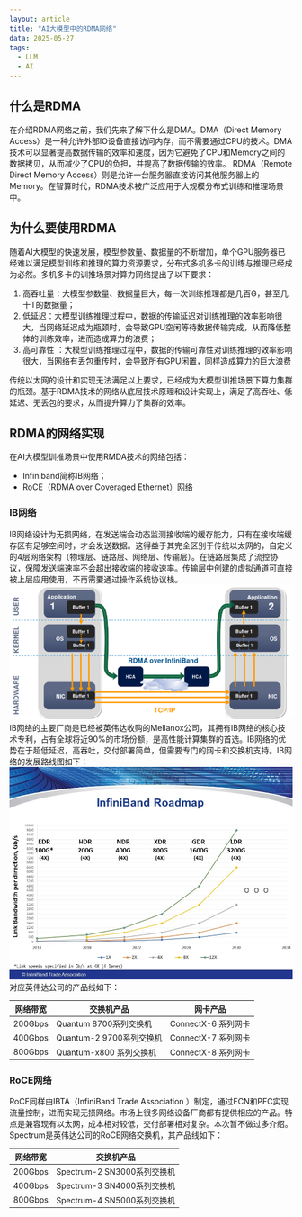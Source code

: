 ```yaml
---
layout: article
title: "AI大模型中的RDMA网络"
data: 2025-05-27
tags:
  - LLM
  - AI
---
```

## 什么是RDMA

在介绍RDMA网络之前，我们先来了解下什么是DMA。DMA（Direct Memory Access）是一种允许外部IO设备直接访问内存，而不需要通过CPU的技术。DMA技术可以显著提高数据传输的效率和速度，因为它避免了CPU和Memory之间的数据拷贝，从而减少了CPU的负担，并提高了数据传输的效率。
RDMA（Remote Direct Memory Access）则是允许一台服务器直接访问其他服务器上的Memory。在智算时代，RDMA技术被广泛应用于大规模分布式训练和推理场景中。

## 为什么要使用RDMA

随着AI大模型的快速发展，模型参数量、数据量的不断增加，单个GPU服务器已经难以满足模型训练和推理的算力资源要求，分布式多机多卡的训练与推理已经成为必然。多机多卡的训推场景对算力网络提出了以下要求：

1. 高吞吐量：大模型参数量、数据量巨大，每一次训练推理都是几百G，甚至几十T的数据量；
2. 低延迟：大模型训练推理过程中，数据的传输延迟对训练推理的效率影响很大，当网络延迟成为瓶颈时，会导致GPU空闲等待数据传输完成，从而降低整体的训练效率，进而造成算力的浪费；
3. 高可靠性 ：大模型训练推理过程中，数据的传输可靠性对训练推理的效率影响很大，当网络有丢包重传时，会导致所有GPU闲置，同样造成算力的巨大浪费

传统以太网的设计和实现无法满足以上要求，已经成为大模型训推场景下算力集群的瓶颈。基于RDMA技术的网络从底层技术原理和设计实现上，满足了高吞吐、低延迟、无丢包的要求，从而提升算力了集群的效率。

## RDMA的网络实现

在AI大模型训推场景中使用RMDA技术的网络包括：

- Infiniband简称IB网络；
- RoCE（RDMA over Coveraged Ethernet）网络

### IB网络

IB网络设计为无损网络，在发送端会动态监测接收端的缓存能力，只有在接收端缓存区有足够空间时，才会发送数据。这得益于其完全区别于传统以太网的，自定义的4层网络架构（物理层、链路层、网络层、传输层）。在链路层集成了流控协议，保障发送端速率不会超出接收端的接收速率。传输层中创建的虚拟通道可直接被上层应用使用，不再需要通过操作系统协议栈。
![RDMA与传统网络的传输路径对比](../image/AI-RDMA/IBvsTCP.webp "图片引用自IBTA")
IB网络的主要厂商是已经被英伟达收购的Mellanox公司，其拥有IB网络的核心技术专利，占有全球将近90%的市场份额，是高性能计算集群的首选。IB网络的优势在于超低延迟，高吞吐，交付部署简单，但需要专门的网卡和交换机支持。IB网络的发展路线图如下：
![IB roadmap](../image/AI-RDMA/infiniband-roadmap.jpg "图片引用自IBTA")
对应英伟达公司的产品线如下：

|网络带宽|交换机产品| 网卡产品 |
|----|----|----|
|200Gbps|Quantum 8700系列交换机| ConnectX-6 系列网卡|
|400Gbps|Quantum-2 9700系列交换机| ConnectX-7 系列网卡|
|800Gbps|Quantum-x800 系列交换机| ConnectX-8 系列网卡|

### RoCE网络

 RoCE同样由IBTA（InfiniBand Trade Association ）制定，通过ECN和PFC实现流量控制，进而实现无损网络。市场上很多网络设备厂商都有提供相应的产品。特点是兼容现有以太网，成本相对较低，交付部署相对复杂。本次暂不做过多介绍。  
 Spectrum是英伟达公司的RoCE网络交换机，其产品线如下：

|网络带宽|交换机产品|
|----|----|
|200Gbps|Spectrum-2 SN3000系列交换机|
|400Gbps|Spectrum-3 SN4000系列交换机|
|800Gbps|Spectrum-4 SN5000系列交换机|

<!-- ## References

[RDMA – Key Technology for Arithmetic Networks](https://www.fibermall.com/blog/rdma-key-technology-for-arithmetic-networks.htm) -->